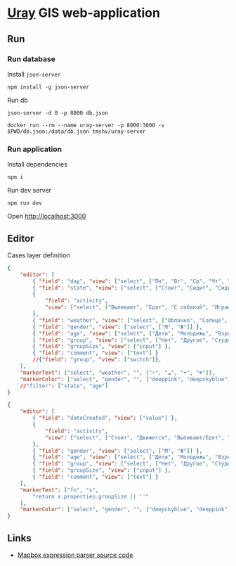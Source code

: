 # [Uray](http://uray.ru) GIS web-application

## Run

### Run database

Install `json-server`

```
npm install -g json-server
```

Run db

```
json-server -d 0 -p 8000 db.json
```

```
docker run --rm --name uray-server -p 8000:3000 -v $PWD/db.json:/data/db.json tmshv/uray-server
```

### Run application

Install dependencies

```
npm i
```

Run dev server

```
npm run dev
```

Open [http://localhost:3000](http://localhost:3000)

## Editor

Cases layer definition

```json
{
    "editor": [
        { "field": "day", "view": ["select", ["Пн", "Вт", "Ср", "Чт", "Пт", "Сб", "Вс"]] },
        { "field": "state", "view": ["select", ["Стоит", "Сидит", "Сидит НПМ", "Движется", "Другое"]] },
        {
            "field": "activity",
            "view": ["select", ["Выпивают", "Едят", "С собакой", "Играют", "Спорт", "Велосипед", "Кафе"]]
        },
        { "field": "weather", "view": ["select", ["Облачно", "Солнце", "Дождь", "Снег"]] },
        { "field": "gender", "view": ["select", ["М", "Ж"]] },
        { "field": "age", "view": ["select", ["Дети", "Молодежь", "Взрослые", "Пенсионеры"]] },
        { "field": "group", "view": ["select", ["Нет", "Другое", "Студенты", "Школьники", "Семья"]] },
        { "field": "groupSize", "view": ["input"] },
        { "field": "comment", "view": ["text"] }
        //{"field": "group", "view": ["switch"]},
    ],
    "markerText": ["select", "weather", "", ["☼", "☁︎", "☂︎", "☸︎"]],
    "markerColor": ["select", "gender", "", ["deeppink", "deepskyblue"]]
    //"filter": ["state", "age"]
}

{
    "editor": [
        { "field": "dateCreated", "view": ["value"] },
        {
            "field": "activity",
            "view": ["select", ["Стоит", "Движется", "Выпивают/Едят", "С собакой", "Играют", "Спорт", "Велосипед", "Кафе"]]
        },
        { "field": "gender", "view": ["select", ["М", "Ж"]] },
        { "field": "age", "view": ["select", ["Дети", "Молодежь", "Взрослые", "Пенсионеры"]] },
        { "field": "group", "view": ["select", ["Нет", "Другое", "Студенты", "Школьники", "Семья"]] },
        { "field": "groupSize", "view": ["input"] },
        { "field": "comment", "view": ["text"] }
    ],
    "markerText": ["fn", "x",
        "return x.properties.groupSize || ''"
    ],
    "markerColor": ["select", "gender", "", ["deepskyblue", "deeppink"]]
}
```

## Links

- [Mapbox expression parser source code](https://github.com/mapbox/mapbox-gl-js/tree/master/src/style-spec/expression)
